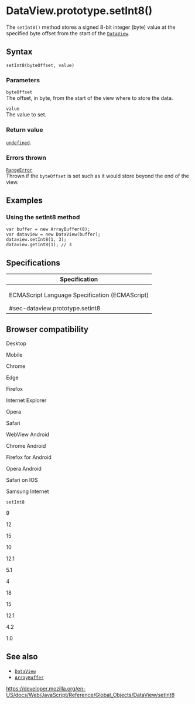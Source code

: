 DataView.prototype.setInt8()
============================

The `setInt8()` method stores a signed 8-bit integer (byte) value at the specified byte offset from the start of the [`DataView`](../dataview).

Syntax
------

    setInt8(byteOffset, value)

### Parameters

`byteOffset`  
The offset, in byte, from the start of the view where to store the data.

`value`  
The value to set.

### Return value

[`undefined`](../undefined).

### Errors thrown

[`RangeError`](../rangeerror)  
Thrown if the `byteOffset` is set such as it would store beyond the end of the view.

Examples
--------

### Using the setInt8 method

    var buffer = new ArrayBuffer(8);
    var dataview = new DataView(buffer);
    dataview.setInt8(1, 3);
    dataview.getInt8(1); // 3

Specifications
--------------

<table><colgroup><col style="width: 100%" /></colgroup><thead><tr class="header"><th>Specification</th></tr></thead><tbody><tr class="odd"><td><p>ECMAScript Language Specification (ECMAScript)<br />
</p><span class="small">#sec-dataview.prototype.setint8</span></td></tr></tbody></table>

Browser compatibility
---------------------

Desktop

Mobile

Chrome

Edge

Firefox

Internet Explorer

Opera

Safari

WebView Android

Chrome Android

Firefox for Android

Opera Android

Safari on IOS

Samsung Internet

`setInt8`

9

12

15

10

12.1

5.1

4

18

15

12.1

4.2

1.0

See also
--------

-   [`DataView`](../dataview)
-   [`ArrayBuffer`](../arraybuffer)

<a href="https://developer.mozilla.org/en-US/docs/Web/JavaScript/Reference/Global_Objects/DataView/setInt8" class="_attribution-link">https://developer.mozilla.org/en-US/docs/Web/JavaScript/Reference/Global_Objects/DataView/setInt8</a>
